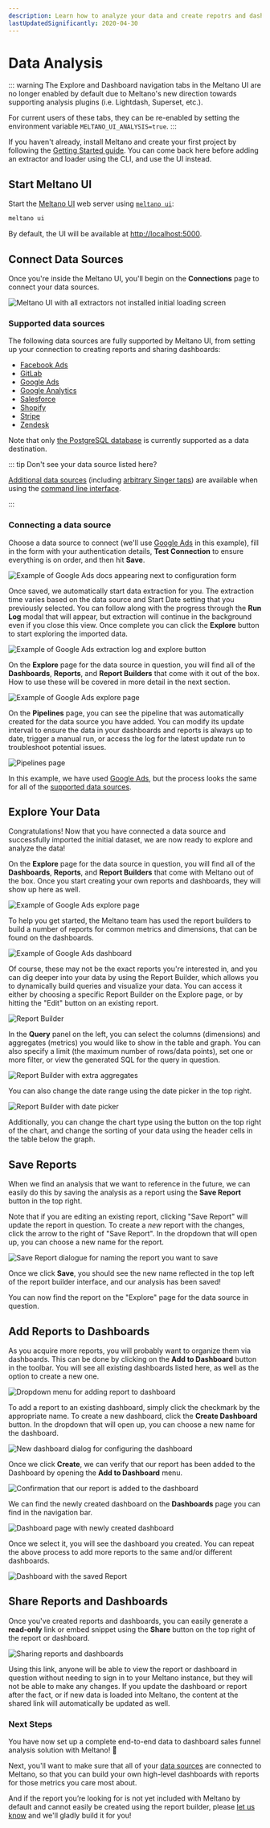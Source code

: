 ```yaml
---
description: Learn how to analyze your data and create repotrs and dashboards.
lastUpdatedSignificantly: 2020-04-30
---
```


# Data Analysis

::: warning
The Explore and Dashboard navigation tabs in the Meltano UI are no longer enabled by default due to Meltano's new direction towards supporting analysis plugins (i.e. Lightdash, Superset, etc.).

For current users of these tabs, they can be re-enabled by setting the environment variable `MELTANO_UI_ANALYSIS=true`.
:::

If you haven't already, install Meltano and create your first project by following the [Getting Started guide](/docs/getting-started.html). You can come back here before adding an extractor and loader using the CLI, and use the UI instead.

## Start Meltano UI

Start the [Meltano UI](/docs/ui.html) web server using [`meltano ui`](/docs/command-line-interface.html#ui):

```bash
meltano ui
```

By default, the UI will be available at <http://localhost:5000>.

## Connect Data Sources

Once you're inside the Meltano UI, you'll begin on the **Connections** page to connect your data sources.

![Meltano UI with all extractors not installed initial loading screen](/images/getting-started-guide/1-connections.png)

### Supported data sources

The following data sources are fully supported by Meltano UI, from setting up your connection to creating reports and sharing dashboards:

* [Facebook Ads](https://hub.meltano.com/extractors/facebook.html)
* [GitLab](https://hub.meltano.com/extractors/gitlab.html)
* [Google Ads](https://hub.meltano.com/extractors/adwords.html)
* [Google Analytics](https://hub.meltano.com/extractors/google-analytics.html)
* [Salesforce](https://hub.meltano.com/extractors/salesforce.html)
* [Shopify](https://hub.meltano.com/extractors/shopify.html)
* [Stripe](https://hub.meltano.com/extractors/stripe.html)
* [Zendesk](https://hub.meltano.com/extractors/zendesk.html)

Note that only [the PostgreSQL database](https://hub.meltano.com/loaders/postgres.html) is currently supported as a data destination.

::: tip Don't see your data source listed here?

[Additional data sources](https://hub.meltano.com/extractors/) (including [arbitrary Singer taps](https://www.singer.io/#taps)) are available when using the [command line interface](/docs/command-line-interface.html).

:::

### Connecting a data source

Choose a data source to connect (we'll use [Google Ads](https://hub.meltano.com/extractors/adwords.html) in this example), fill in the form with your authentication details, **Test Connection** to ensure everything is on order, and then hit **Save**.

![Example of Google Ads docs appearing next to configuration form](/images/getting-started-guide/2-connection-setup-populated.png)

Once saved, we automatically start data extraction for you. The extraction time varies based on the data source and Start Date setting that you previously selected. You can follow along with the progress through the **Run Log** modal that will appear, but extraction will continue in the background even if you close this view. Once complete you can click the **Explore** button to start exploring the imported data.

![Example of Google Ads extraction log and explore button](/images/getting-started-guide/3-run-log-complete.png)

On the **Explore** page for the data source in question, you will find all of the **Dashboards**, **Reports**, and **Report Builders** that come with it out of the box. How to use these will be covered in more detail in the next section.

![Example of Google Ads explore page](/images/getting-started-guide/4-explore.png)

On the **Pipelines** page, you can see the pipeline that was automatically created for the data source you have added. You can modify its update interval to ensure the data in your dashboards and reports is always up to date, trigger a manual run, or access the log for the latest update run to troubleshoot potential issues.

![Pipelines page](/images/getting-started-guide/5-pipelines.png)

In this example, we have used [Google Ads](https://hub.meltano.com/extractors/adwords.html), but the process looks the same for all of the [supported data sources](#supported-data-sources).

## Explore Your Data

Congratulations! Now that you have connected a data source and successfully imported the initial dataset, we are now ready to explore and analyze the data!

On the **Explore** page for the data source in question, you will find all of the **Dashboards**, **Reports**, and **Report Builders** that come with Meltano out of the box. Once you start creating your own reports and dashboards, they will show up here as well.

![Example of Google Ads explore page](/images/getting-started-guide/4-explore.png)

To help you get started, the Meltano team has used the report builders to build a number of reports for common metrics and dimensions, that can be found on the dashboards.

![Example of Google Ads dashboard](/images/getting-started-guide/6-default-dashboard.png)

Of course, these may not be the exact reports you're interested in, and you can dig deeper into your data by using the Report Builder, which allows you to dynamically build queries and visualize your data. You can access it either by choosing a specific Report Builder on the Explore page, or by hitting the "Edit" button on an existing report.

![Report Builder](/images/getting-started-guide/7-report-builder.png)

In the **Query** panel on the left, you can select the columns (dimensions) and aggregates (metrics) you would like to show in the table and graph. You can also specify a limit (the maximum number of rows/data points), set one or more filter, or view the generated SQL for the query in question.

![Report Builder with extra aggregates](/images/getting-started-guide/8-report-builder-modified.png)

You can also change the date range using the date picker in the top right.

![Report Builder with date picker](/images/getting-started-guide/9-report-builder-date-picker.png)

Additionally, you can change the chart type using the button on the top right of the chart, and change the sorting of your data using the header cells in the table below the graph.

## Save Reports

When we find an analysis that we want to reference in the future, we can easily do this by saving the analysis as a report using the **Save Report** button in the top right.

Note that if you are editing an existing report, clicking "Save Report" will update the report in question. To create a _new_ report with the changes, click the arrow to the right of "Save Report". In the dropdown that will open up, you can choose a new name for the report.

![Save Report dialogue for naming the report you want to save](/images/getting-started-guide/10-report-builder-save-as.png)

Once we click **Save**, you should see the new name reflected in the top left of the report builder interface, and our analysis has been saved!

You can now find the report on the "Explore" page for the data source in question.

## Add Reports to Dashboards

As you acquire more reports, you will probably want to organize them via dashboards. This can be done by clicking on the **Add to Dashboard** button in the toolbar. You will see all existing dashboards listed here, as well as the option to create a new one.

![Dropdown menu for adding report to dashboard](/images/getting-started-guide/11-report-builder-add-to-dashboard.png)

To add a report to an existing dashboard, simply click the checkmark by the appropriate name. To create a new dashboard, click the **Create Dashboard** button. In the dropdown that will open up, you can choose a new name for the dashboard.

![New dashboard dialog for configuring the dashboard](/images/getting-started-guide/12-report-builder-create-dashboard.png)

Once we click **Create**, we can verify that our report has been added to the Dashboard by opening the **Add to Dashboard** menu.

![Confirmation that our report is added to the dashboard](/images/getting-started-guide/13-report-builder-dashboard-saved.png)

We can find the newly created dashboard on the **Dashboards** page you can find in the navigation bar.

![Dashboard page with newly created dashboard](/images/getting-started-guide/14-dashboards.png)

Once we select it, you will see the dashboard you created. You can repeat the above process to add more reports to the same and/or different dashboards.

![Dashboard with the saved Report](/images/getting-started-guide/15-overview-dashboard.png)

## Share Reports and Dashboards

Once you've created reports and dashboards, you can easily generate a **read-only** link or embed snippet using the **Share** button on the top right of the report or dashboard.

![Sharing reports and dashboards](/images/getting-started-guide/16-share-dashboard.png)

Using this link, anyone will be able to view the report or dashboard in question without needing to sign in to your Meltano instance, but they will not be able to make any changes. If you update the dashboard or report after the fact, or if new data is loaded into Meltano, the content at the shared link will automatically be updated as well.

### Next Steps

You have now set up a complete end-to-end data to dashboard sales funnel analysis solution with Meltano! 🎉

Next, you'll want to make sure that all of your [data sources](#supported-data-sources) are connected to Meltano, so that you can build your own high-level dashboards with reports for those metrics you care most about.

And if the report you’re looking for is not yet included with Meltano by default and cannot easily be created using the report builder, please [let us know](/docs/getting-help.html) and we'll gladly build it for you!
